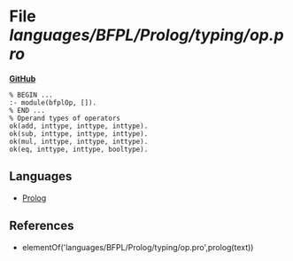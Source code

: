 # File _languages/BFPL/Prolog/typing/op.pro_
**[GitHub](https://github.com/softlang/yas/blob/master/languages/BFPL/Prolog/typing/op.pro)**
```
% BEGIN ...
:- module(bfplOp, []).
% END ...
% Operand types of operators
ok(add, inttype, inttype, inttype).
ok(sub, inttype, inttype, inttype).
ok(mul, inttype, inttype, inttype).
ok(eq, inttype, inttype, booltype).
```

## Languages
* [Prolog](../languages/Prolog.md)

## References
* elementOf('languages/BFPL/Prolog/typing/op.pro',prolog(text))
